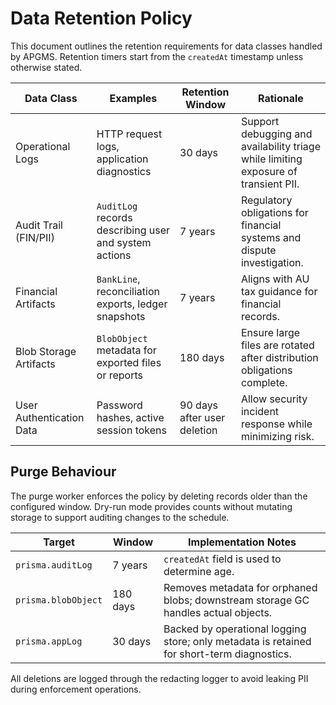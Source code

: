 # Data Retention Policy

This document outlines the retention requirements for data classes handled by APGMS. Retention timers start from the `createdAt` timestamp unless otherwise stated.

| Data Class | Examples | Retention Window | Rationale |
| ---------- | -------- | ---------------- | --------- |
| Operational Logs | HTTP request logs, application diagnostics | 30 days | Support debugging and availability triage while limiting exposure of transient PII. |
| Audit Trail (FIN/PII) | `AuditLog` records describing user and system actions | 7 years | Regulatory obligations for financial systems and dispute investigation. |
| Financial Artifacts | `BankLine`, reconciliation exports, ledger snapshots | 7 years | Aligns with AU tax guidance for financial records. |
| Blob Storage Artifacts | `BlobObject` metadata for exported files or reports | 180 days | Ensure large files are rotated after distribution obligations complete. |
| User Authentication Data | Password hashes, active session tokens | 90 days after user deletion | Allow security incident response while minimizing risk. |

## Purge Behaviour

The purge worker enforces the policy by deleting records older than the configured window. Dry-run mode provides counts without mutating storage to support auditing changes to the schedule.

| Target | Window | Implementation Notes |
| ------ | ------ | ------------------- |
| `prisma.auditLog` | 7 years | `createdAt` field is used to determine age. |
| `prisma.blobObject` | 180 days | Removes metadata for orphaned blobs; downstream storage GC handles actual objects. |
| `prisma.appLog` | 30 days | Backed by operational logging store; only metadata is retained for short-term diagnostics. |

All deletions are logged through the redacting logger to avoid leaking PII during enforcement operations.

